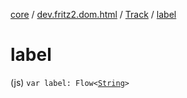 [core](../../index.md) / [dev.fritz2.dom.html](../index.md) / [Track](index.md) / [label](./label.md)

# label

(js) `var label: Flow<`[`String`](https://kotlinlang.org/api/latest/jvm/stdlib/kotlin/-string/index.html)`>`